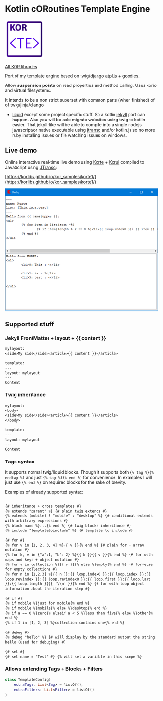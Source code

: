# Kotlin cORoutines Template Engine

![](https://raw.githubusercontent.com/korlibs/korlibs-logos/master/128/korte.png)

[All KOR libraries](https://github.com/korlibs/kor)

Port of my template engine based on twig/django [atpl.js](https://github.com/korlibs/atpl.js) + goodies.

Allow **suspension points** on read properties and method calling. Uses korio and virtual filesystems.

It intends to be a non strict superset with common parts (when finished) of of [twig](http://twig.sensiolabs.org/)/[jinja](http://jinja.pocoo.org/)/[django](https://www.djangoproject.com/)
+ [liquid](https://github.com/Shopify/liquid/wiki) except some project specific stuff.
So a kotlin [jekyll](https://jekyllrb.com/) port can happen.
Also you will be able migrate websites using twig to kotlin easier.
That jekyll-like will be able to compile into a single nodejs javascript/or native executable using [jtransc](https://github.com/jtransc/jtransc) and/or kotlin.js
so no more ruby installing issues or file watching issues on windows.

## Live demo

Online interactive real-time live demo using [Korte](https://github.com/korlibs/korte) + [Korui](https://github.com/korlibs/korui) compiled to JavaScript using [JTransc](https://github.com/jtransc/jtransc):

[https://korlibs.github.io/kor_samples/korte1/](https://korlibs.github.io/kor_samples/korte1/)

[![](docs/korte_sample.png)](https://korlibs.github.io/kor_samples/korte1/)

## Supported stuff

### Jekyll FrontMatter + layout + {{ content }}

```django
mylayout:
<side>My side</side><article>{{ content }}</article>

template:
---
layout: mylayout
---
Content
```

### Twig inheritance

```django
mylayout:
<body>
<side>My side</side><article>{{ content }}</article>
</body>

template:
---
layout: mylayout
---
Content
```

### Tags syntax

It supports normal twig/liquid blocks.
Though it supports both `{% tag %}{% endtag %}` and just `{% tag %}{% end %}` for convenience.
In examples I will just use `{% end %}` on required blocks for the sake of brevity.

Examples of already supported syntax:

```django

{# inheritance + cross templates #}
{% extends "parent" %} {# plain twig extends #}
{% extends (mobile) ? "mobile" : "desktop" %} {# conditional extends with arbitrary expressions #}
{% block name %}...{% end %} {# twig blocks inheritance #}
{% include "templatetoinclude" %} {# template to include #}

{# for #}
{% for v in [1, 2, 3, 4] %}{{ v }}{% end %} {# plain for + array notation #}
{% for k, v in {"a":1, "b": 2} %}{{ k }}{{ v }}{% end %} {# for with maps and keys + object notation #}
{% for v in collection %}{{ v }}{% else %}empty{% end %} {# for+else for empty collections #}
{% for n in [1,2,3] %}{{ n }}:{{ loop.index0 }}:{{ loop.index }}:{{ loop.revindex }}:{{ loop.revindex0 }}:{{ loop.first }}:{{ loop.last }}:{{ loop.length }}{{ '\\n' }}{% end %} {# for with loop object information about the iteration step #}

{# if #}
{% if mobile %}just for mobile{% end %}
{% if mobile %}mobile{% else %}desktop{% end %}
{% if a == 0 %}zero{% elseif a < 5 %}less than five{% else %}other{% end %}
{% if 1 in [1, 2, 3] %}collection contains one{% end %}

{# debug #}
{% debug "hello" %} {# will display by the standard output the string hello (used for debuging) #}

{# set #}
{# set name = "Test" #} {% will set a variable in this scope %}

```

### Allows extending Tags + Blocks + Filters

```kotlin
class TemplateConfig(
	extraTags: List<Tag> = listOf(),
	extraFilters: List<Filter> = listOf()
)
```

